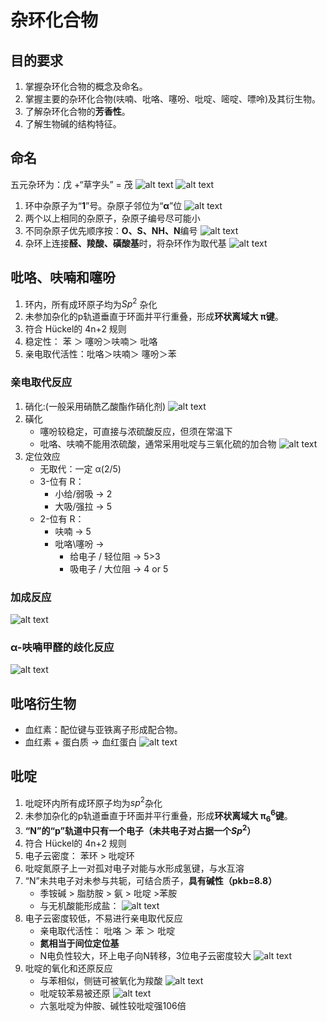 # 杂环化合物
## 目的要求
1. 掌握杂环化合物的概念及命名。
2. 掌握主要的杂环化合物(呋喃、吡咯、噻吩、吡啶、嘧啶、嘌呤)及其衍生物。
3. 了解杂环化合物的**芳香性**。
4. 了解生物碱的结构特征。
## 命名
五元杂环为：戊  +“草字头” = 茂
![alt text](image.png)
![alt text](image-1.png)
1. 环中杂原子为“**1**”号。杂原子邻位为“**α**”位
![alt text](image-2.png)
2. 两个以上相同的杂原子，杂原子编号尽可能小
3. 不同杂原子优先顺序按：**O、S、NH、N**编号
![alt text](image-3.png)
4. 杂环上连接**醛、羧酸、磺酸基**时，将杂环作为取代基
![alt text](image-4.png)
## 吡咯、呋喃和噻吩
1. 环内，所有成环原子均为$Sp^2$ 杂化
2. 未参加杂化的p轨道垂直于环面并平行重叠，形成**环状离域大 π键**。
3. 符合 Hückel的 4n+2 规则
4. 稳定性： 苯 ＞ 噻吩＞呋喃＞ 吡咯
5. 亲电取代活性：吡咯＞呋喃＞ 噻吩＞苯

### 亲电取代反应
1. 硝化:(一般采用硝酰乙酸酯作硝化剂)
![alt text](image-5.png)
2. 磺化
    - 噻吩较稳定，可直接与浓硫酸反应，但须在常温下
    - 吡咯、呋喃不能用浓硫酸，通常采用吡啶与三氧化硫的加合物
![alt text](image-6.png)
3. 定位效应
    - 无取代：一定 α(2/5)
    - 3-位有 R：
       - 小给/弱吸 → 2
       - 大吸/强拉 → 5
    - 2-位有 R：
       - 呋喃   → 5
       - 吡咯\噻吩 → 
         - 给电子 / 轻位阻 →  5>3
          - 吸电子 / 大位阻 →  4 or 5

### 加成反应
![alt text](image-7.png)

### α-呋喃甲醛的歧化反应
![alt text](image-8.png)

## 吡咯衍生物
- 血红素：配位键与亚铁离子形成配合物。
- 血红素 + 蛋白质 → 血红蛋白
![alt text](image-9.png)

## 吡啶
1. 吡啶环内所有成环原子均为$sp^2$杂化
2. 未参加杂化的p轨道垂直于环面并平行重叠，形成**环状离域大 π$^6_6$键**。
3. **“N”的“p”轨道中只有一个电子（未共电子对占据一个$Sp^2$）**
4. 符合 Hückel的 4n+2 规则
5. 电子云密度： 苯环 > 吡啶环
6. 吡啶氮原子上一对孤对电子对能与水形成氢键，与水互溶
7. “N”未共电子对未参与共轭，可结合质子，**具有碱性（pkb=8.8）**
    - 季铵碱 > 脂肪胺 > 氨 > 吡啶 >苯胺
    - 与无机酸能形成盐：
    ![alt text](image-10.png)
8. 电子云密度较低，不易进行亲电取代反应
    - 亲电取代活性：  吡咯 ＞    苯   ＞ 吡啶
    - **氮相当于间位定位基**
    - N电负性较大，环上电子向N转移，3位电子云密度较大
      ![alt text](image-11.png)
9. 吡啶的氧化和还原反应
    - 与苯相似，侧链可被氧化为羧酸
      ![alt text](image-12.png)
    - 吡啶较苯易被还原
      ![alt text](image-13.png)
    - 六氢吡啶为仲胺、碱性较吡啶强106倍
